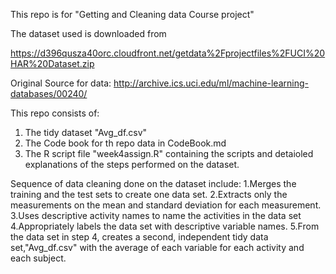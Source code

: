 This repo is for "Getting and Cleaning data Course project"

The dataset used is downloaded from 

https://d396qusza40orc.cloudfront.net/getdata%2Fprojectfiles%2FUCI%20HAR%20Dataset.zip

Original Source for data: http://archive.ics.uci.edu/ml/machine-learning-databases/00240/

This repo consists of:
1. The tidy dataset "Avg_df.csv"
2. The Code book for th repo data in CodeBook.md
3. The R script file "week4assign.R" containing the scripts and detaioled explanations of the steps 
 performed on the dataset.

Sequence of data cleaning done on the dataset include: 
1.Merges the training and the test sets to create one data set.
2.Extracts only the measurements on the mean and standard deviation for each measurement.
3.Uses descriptive activity names to name the activities in the data set 
4.Appropriately labels the data set with descriptive variable names.
5.From the data set in step 4, creates a second, independent tidy data set,"Avg_df.csv" with the average of each variable for each activity and each subject.